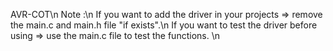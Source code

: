 AVR-COT\n
Note :\n
If you want to add the driver in your projects => remove the main.c and main.h file "if exists".\n
If you want to test the driver before using => use the main.c file to test the functions. \n

